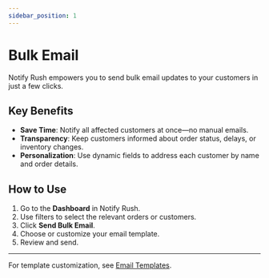```yaml
---
sidebar_position: 1
---
```


# Bulk Email

Notify Rush empowers you to send bulk email updates to your customers in just a few clicks.

## Key Benefits

- **Save Time**: Notify all affected customers at once—no manual emails.
- **Transparency**: Keep customers informed about order status, delays, or inventory changes.
- **Personalization**: Use dynamic fields to address each customer by name and order details.

## How to Use

1. Go to the **Dashboard** in Notify Rush.
2. Use filters to select the relevant orders or customers.
3. Click **Send Bulk Email**.
4. Choose or customize your email template.
5. Review and send.

---

For template customization, see [Email Templates](../email-templates.md). 